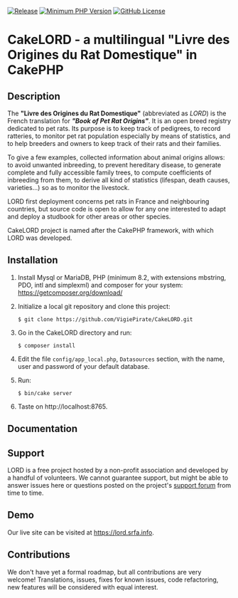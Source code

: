 [![Release](https://img.shields.io/github/v/release/VigiePirate/CakeLORD)](https://github.com/VigiePirate/CakeLORD/releases/tag/latest)
[![Minimum PHP Version](https://img.shields.io/badge/php-%3E%3D%208.2-8892BF.svg)](https://php.net/)
[![GitHub License](https://img.shields.io/github/license/VigiePirate/CakeLORD)](https://github.com/VigiePirate/CakeLORD?tab=GPL-3.0-1-ov-file#readme)

# CakeLORD - a multilingual "Livre des Origines du Rat Domestique" in CakePHP

## Description

The **"Livre des Origines du Rat Domestique"** (abbreviated as *LORD*) is the French translation for ***"Book of Pet Rat Origins"***. It is an open breed registry dedicated to pet rats. Its purpose is to keep track of pedigrees, to record ratteries, to monitor pet rat population especially by means of statistics, and to help breeders and owners to keep track of their rats and their families.

To give a few examples, collected information about animal origins allows: to avoid unwanted inbreeding, to prevent hereditary disease, to generate complete and fully accessible family trees, to compute coefficients of inbreeding from them, to derive all kind of statistics (lifespan, death causes, varieties...) so as to monitor the livestock.

LORD first deployment concerns pet rats in France and neighbouring countries, but source code is open to allow for any one interested to adapt and deploy a studbook for other areas or other species.

CakeLORD project is named after the CakePHP framework, with which LORD was developed.

## Installation

1. Install Mysql or MariaDB, PHP (minimum 8.2, with extensions mbstring, PDO, intl and simplexml) and composer for your system: https://getcomposer.org/download/

2. Initialize a local git repository and clone this project:

       $ git clone https://github.com/VigiePirate/CakeLORD.git

3. Go in the CakeLORD directory and run:

       $ composer install

4. Edit the file `config/app_local.php`, `Datasources` section, with the name, user and password of your default database.

5. Run:

       $ bin/cake server

6. Taste on http://localhost:8765.

## Documentation



## Support

LORD is a free project hosted by a non-profit association and developed by a handful of volunteers. We cannot guarantee support, but might be able to answer issues here or questions posted on the project's [support forum](https://www.srfa.info/forums/forum/229-lord/) from time to time.

## Demo

Our live site can be visited at https://lord.srfa.info.

## Contributions

We don't have yet a formal roadmap, but all contributions are very welcome! Translations, issues, fixes for known issues, code refactoring, new features will be considered with equal interest.
